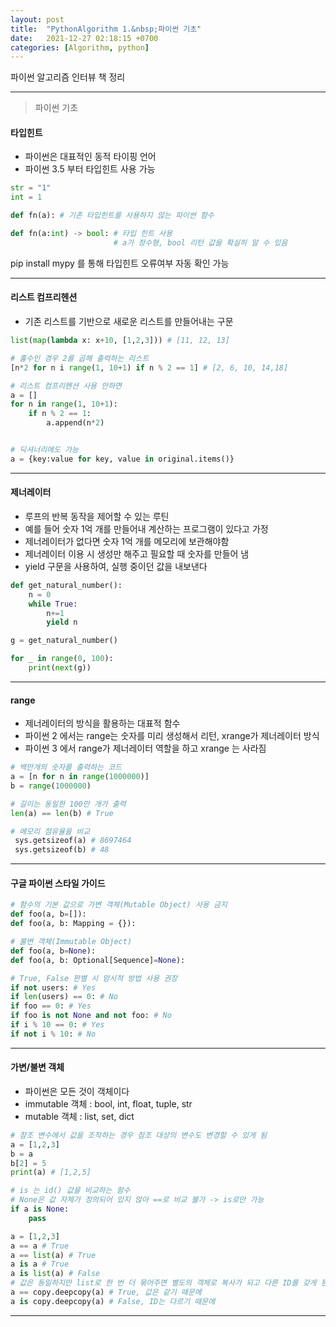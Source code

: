```yaml
---
layout: post
title:  "PythonAlgorithm 1.&nbsp;파이썬 기초"
date:   2021-12-27 02:18:15 +0700
categories: [Algorithm, python]
---
```


파이썬 알고리즘 인터뷰 책 정리

---

> 파이썬 기초

#### 타입힌트

- 파이썬은 대표적인 동적 타이핑 언어 
- 파이썬 3.5 부터 타입힌트 사용 가능

``` python
str = "1"
int = 1

def fn(a): # 기존 타입힌트를 사용하지 않는 파이썬 함수

def fn(a:int) -> bool: # 타입 힌트 사용
                       # a가 정수형, bool 리턴 값을 확실히 알 수 있음
```

pip install mypy 를 통해 타입힌트 오류여부 자동 확인 가능

---

#### 리스트 컴프리헨션

- 기존 리스트를 기반으로 새로운 리스트를 만들어내는 구문

``` python
list(map(lambda x: x+10, [1,2,3])) # [11, 12, 13]

# 홀수인 경우 2를 곱해 출력하는 리스트
[n*2 for n i range(1, 10+1) if n % 2 == 1] # [2, 6, 10, 14,18]

# 리스트 컴프리헨션 사용 안하면
a = []
for n in range(1, 10+1):
    if n % 2 == 1:
        a.append(n*2)


# 딕셔너리에도 가능
a = {key:value for key, value in original.items()}

```

---

#### 제너레이터

- 루프의 반복 동작을 제어할 수 있는 루틴
- 예를 들어 숫자 1억 개를 만들어내 계산하는 프로그램이 있다고 가정
- 제너레이터가 없다면 숫자 1억 개를 메모리에 보관해야함
- 제너레이터 이용 시 생성만 해주고 필요할 때 숫자를 만들어 냄
- yield 구문을 사용하여, 실행 중이던 값을 내보낸다

``` python
def get_natural_number():
    n = 0
    while True:
        n+=1
        yield n

g = get_natural_number()

for _ in range(0, 100):
    print(next(g))

```

---

#### range

- 제너레이터의 방식을 활용하는 대표적 함수
- 파이썬 2 에서는 range는 숫자를 미리 생성해서 리턴, xrange가 제너레이터 방식
- 파이썬 3 에서 range가 제너레이터 역할을 하고 xrange 는 사라짐

``` python
# 백만개의 숫자를 출력하는 코드
a = [n for n in range(1000000)]
b = range(1000000)

# 길이는 동일한 100만 개가 출력
len(a) == len(b) # True

# 메모리 점유율을 비교
 sys.getsizeof(a) # 8697464
 sys.getsizeof(b) # 48

```

---

#### 구글 파이썬 스타일 가이드

``` python
# 함수의 기본 값으로 가변 객체(Mutable Object) 사용 금지
def foo(a, b=[]):
def foo(a, b: Mapping = {}):

# 불변 객체(Immutable Object)
def foo(a, b=None):
def foo(a, b: Optional[Sequence]=None):

# True, False 판별 시 암시적 방법 사용 권장
if not users: # Yes
if len(users) == 0: # No
if foo == 0: # Yes
if foo is not None and not foo: # No
if i % 10 == 0: # Yes
if not i % 10: # No  
```

---

#### 가변/불변 객체

- 파이썬은 모든 것이 객체이다
- immutable 객체 :  bool, int, float, tuple, str
- mutable 객체 : list, set, dict

``` python
# 참조 변수에서 값을 조작하는 경우 참조 대상의 변수도 변경할 수 있게 됨
a = [1,2,3]
b = a
b[2] = 5
print(a) # [1,2,5]

# is 는 id() 값을 비교하는 함수
# None은 값 자체가 정의되어 있지 않아 ==로 비교 불가 -> is로만 가능
if a is None:
    pass

a = [1,2,3]
a == a # True
a == list(a) # True
a is a # True
a is list(a) # False
# 값은 동일하지만 list로 한 번 더 묶어주면 별도의 객체로 복사가 되고 다른 ID를 갖게 된다.
a == copy.deepcopy(a) # True, 값은 같기 때문에
a is copy.deepcopy(a) # False, ID는 다르기 때문에
```
---